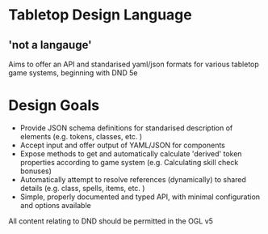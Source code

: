 # Tabletop Design Language

## 'not a langauge'

Aims to offer an API and standarised yaml/json formats for various tabletop game systems, beginning with DND 5e

# Design Goals

- Provide JSON schema definitions for standarised description of elements (e.g. tokens, classes, etc. )
- Accept input and offer output of YAML/JSON for components
- Expose methods to get and automatically calculate 'derived' token properties according to game system (e.g. Calculating skill check bonuses)
- Automatically attempt to resolve references (dynamically) to shared details (e.g. class, spells, items, etc. )
- Simple, properly documented and typed API, with minimal configuration and options available

All content relating to DND should be permitted in the OGL v5
